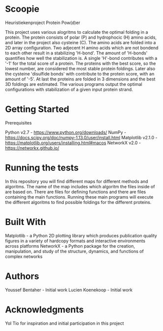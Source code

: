 # Scoopie
Heuristiekenproject Protein Pow(d)er

This project uses various alogritms to calculate the optimal folding in a protein. The protein consists of polar (P) and hydrophocic (H)
amino acids, and later in the project also cysteine (C). The amino acids are folded into a 2D array configuration. Two adjecent H amino acids which are not bondend to each other result in a stabilizing 'H-bond'. The amount of 'H-bonds' quantifies how well the stabilization is. A single 'H'-bond contributes with a '-1' for the total score of a protein. The proteins with the best score, so the lowest number, are considered the most stable protein foldings.
Later also the cysteine 'disulfide bonds' with contribute to the protein score, with an amount of '-5'.
At last the proteins are folded in 3 dimensions and the best 3D foldings are estimated.
The various programs output the optimal configurations with stabilization of a given input protein strand.

# Getting Started

Prerequisites

Python v2.7 - https://www.python.org/downloads/
NumPy - https://docs.scipy.org/doc/numpy-1.13.0/user/install.html
Matplotlib v2.1.0 - https://matplotlib.org/users/installing.html#macos
NetworkX v2.0 - https://networkx.github.io/

# Running the tests

In this repository you will find different maps for different methods and algoritms. The name of the map includes which algoritm the files inside of are based on. There are files for defining functions and there are files containing the main functions. Running these main programs will execute the different algoritms to find possible foldings for the different proteins.

# Built With

Matplotlib - a Python 2D plotting library which produces publication quality figures in a variety of hardcopy formats and interactive environments across platforms
NetworkX - a Python package for the creation, manipulation, and study of the structure, dynamics, and functions of complex networks

# Authors

Youssef Bentaher - Initial work
Lucien Koenekoop - Initial work

# Acknowledgments
Yol Tio for inspiration and initial participation in this project
